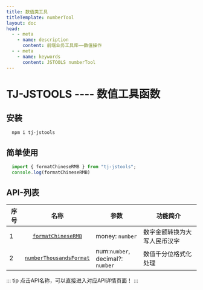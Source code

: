 ```yaml
---
title: 数值类工具
titleTemplate: numberTool
layout: doc
head:
  - - meta
    - name: description
      content: 前端业务工具库——数值操作
  - - meta
    - name: keywords
      content: JSTOOLS numberTool
---
```


# TJ-JSTOOLS ---- 数值工具函数

## 安装

```sh
  npm i tj-jstools
```
## 简单使用

```js 
  import { formatChineseRMB } from "tj-jstools";
  console.log(formatChineseRMB)
```

## API-列表


| 序号 |    名称     | 参数            | 功能简介                    |
| ---- | :--------------: | --------------- | --------------------------- |
| 1    | [`formatChineseRMB`](./formatChineseRMB.html) | money: `number` | 数字金额转换为大写人民币汉字 |
| 2    | [`numberThousandsFormat`](./numberThousandsFormat.html) |num:`number`,<br/>decimal?: `number` | 数值千分位格式化处理 |

::: tip
点击API名称，可以直接进入对应API详情页面！
:::